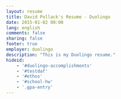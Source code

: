 ```yaml
---
layout: resume
title: David Pollack's Resume - Duolingo
date: 2015-01-02 00:00
lang: english
comments: false
sharing: false
footer: true
employer: duolingo
description: "This is my Duolingo resume."
hideid:
    - '#duolingo-accomplishments'
    - '#testdaf'
    - '#ethos'
    - '#school-hw'
    - '.gpa-entry'
---
```

